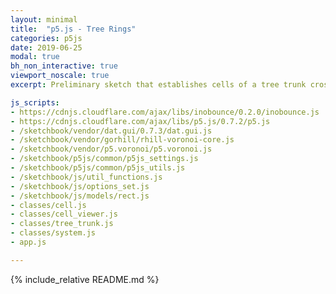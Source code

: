 ```yaml
---
layout: minimal
title:  "p5.js - Tree Rings"
categories: p5js
date: 2019-06-25
modal: true
bh_non_interactive: true
viewport_noscale: true
excerpt: Preliminary sketch that establishes cells of a tree trunk cross-section to represent the growth rings experienced in different seasons.

js_scripts:
- https://cdnjs.cloudflare.com/ajax/libs/inobounce/0.2.0/inobounce.js
- https://cdnjs.cloudflare.com/ajax/libs/p5.js/0.7.2/p5.js
- /sketchbook/vendor/dat.gui/0.7.3/dat.gui.js
- /sketchbook/vendor/gorhill/rhill-voronoi-core.js
- /sketchbook/vendor/p5.voronoi/p5.voronoi.js
- /sketchbook/p5js/common/p5js_settings.js
- /sketchbook/p5js/common/p5js_utils.js
- /sketchbook/js/util_functions.js
- /sketchbook/js/options_set.js
- /sketchbook/js/models/rect.js
- classes/cell.js
- classes/cell_viewer.js
- classes/tree_trunk.js
- classes/system.js
- app.js

---
```


{% include_relative README.md %}


